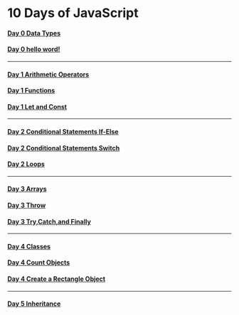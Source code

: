 # 10 Days of JavaScript

[](https://user-images.githubusercontent.com/75941340/187929199-64e872aa-a9e5-4313-b4a2-55174ead32f8.mp4)

#### [Day 0 Data Types](https://github.com/mohnad-0b/programming/blob/main/HackerRank/10%20Days%20of%20Javascript/code/Day%200%20Data%20Types.js)
#### [Day 0 hello word!](https://github.com/mohnad-0b/programming/blob/main/HackerRank/10%20Days%20of%20Javascript/code/Day%200%20hello%20word!.js)
---
#### [Day 1 Arithmetic Operators](https://github.com/mohnad-0b/programming/blob/main/HackerRank/10%20Days%20of%20Javascript/code/Day%201%20Arithmetic%20Operators.js)
#### [Day 1 Functions](https://github.com/mohnad-0b/programming/blob/main/HackerRank/10%20Days%20of%20Javascript/code/Day%201%20Functions.js)
#### [Day 1 Let and Const](https://github.com/mohnad-0b/programming/blob/main/HackerRank/10%20Days%20of%20Javascript/code/Day%201%20Let%20and%20Const.js)
---
#### [Day 2 Conditional Statements If-Else](https://github.com/mohnad-0b/programming/blob/main/HackerRank/10%20Days%20of%20Javascript/code/Day%202%20Conditional%20Statements%20If-Else.js)
#### [Day 2 Conditional Statements Switch](https://github.com/mohnad-0b/programming/blob/main/HackerRank/10%20Days%20of%20Javascript/code/Day%202%20Conditional%20Statements%20Switch.js)
#### [Day 2 Loops](https://github.com/mohnad-0b/programming/blob/main/HackerRank/10%20Days%20of%20Javascript/code/Day%202%20Loops.js)
---
#### [Day 3 Arrays](https://github.com/mohnad-0b/programming/blob/main/HackerRank/10%20Days%20of%20Javascript/code/Day%203%20Arrays.js)
#### [Day 3 Throw](https://github.com/mohnad-0b/programming/blob/main/HackerRank/10%20Days%20of%20Javascript/code/Day%203%20Throw.js)
#### [Day 3 Try,Catch,and Finally](https://github.com/mohnad-0b/programming/blob/main/HackerRank/10%20Days%20of%20Javascript/code/Day%203%20Try%2CCatch%2Cand%20Finally.js)
---
#### [Day 4 Classes](https://github.com/mohnad-0b/programming/blob/main/HackerRank/10%20Days%20of%20Javascript/code/Day%204%20Classes.js)
#### [Day 4 Count Objects](https://github.com/mohnad-0b/programming/blob/main/HackerRank/10%20Days%20of%20Javascript/code/Day%204%20Count%20Objects.js)
#### [Day 4 Create a Rectangle Object](https://github.com/mohnad-0b/programming/blob/main/HackerRank/10%20Days%20of%20Javascript/code/Day%204%20Create%20a%20Rectangle%20Object.js)
---
#### [Day 5 Inheritance](https://github.com/mohnad-0b/programming/blob/main/HackerRank/10%20Days%20of%20Javascript/code/Day%205%20Inheritance.js)
